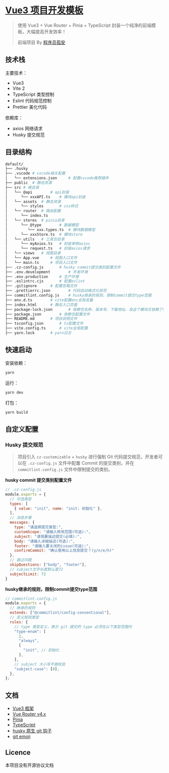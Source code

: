 # [Vue3 项目开发模板](https://github.com/wangsirXY/vue-template) 

> 使用 Vue3 + Vue Router + Pinia + TypeScript 封装一个纯净的前端模板，大幅提高开发效率！
>
> 前端项目 By [程序员孤安](https://wangsir.info) 

## 技术栈

主要技术：

- Vue3 
- Vite 2
- TypeScript 类型控制
- Eslint 代码规范控制
- Prettier 美化代码

依赖库：

- axios 网络请求
- Husky 提交规范

## 目录结构

```bash
default/
├── .husky
├── .vscode	# vscode相关配置
│   └── extensions.json		# 配置vscode推荐插件
├── public	# 静态资源
├── src	# 根目录
│   └── @api		# api封装
│      └── xxxAPI.ts	# 模块api封装
│   └── assets	# 静态资源
│      └── styles		# css样式
│   └── router	# 路由配置
│      └── index.ts
│   └── stores	# pinia目录
│      └── @type		# 数据模型
│         └── xxx.types.ts	# 模块数据模型
│      └── xxxStore.ts	# 模块store
│   └── utils	# 工具包目录
│      └── myAxios.ts	# 封装单例axios
│      └── request.ts	# 封装axios请求
│   └── views	# 视图目录
│   └── App.vue		# 视图入口文件
│   └── main.ts		# 项目入口文件
├── .cz-config.js		# husky commit提交类别配置文件
├── .env.development		# 开发环境
├── .env.production		# 生产环境
├── .eslintrc.cjs		# 配置eslint
├── .gitignore		# 配置忽略文件
├── .prettierrc.json		# 代码自动格式化规范
├── commitlint.config.js	# husky继承的规则，限制commit提交type范围
├── env.d.ts		# vite配置env全局变量
├── index.html		# 静态入口页面
├── package-lock.json		# 依赖包名称、版本号、下载地址、及这个模块又依赖了哪些依赖
├── package.json		# 依赖包配置文件
├── README.md		# 项目说明文件
├── tsconfig.json		# ts配置文件
├── vite.config.ts		# vite全局配置
├── yarn.lock		# yarn日志
```

## 快速启动

安装依赖：

```bash
yarn 
```

运行：

```bash
yarn dev
```

打包：

```bash
yarn build
```

## 自定义配置

### Husky 提交规范

> 项目引入 `cz-customizable` + `husky` 进行强制 Git 代码提交规范，开发者可以在 `.cz-config.js` 文件中配置 Commit 的提交类别，并在 `commitlint.config.js` 文件中限制提交的类别。

**husky commit 提交类别配置文件** 

```js
// .cz-config.js
module.exports = {
  // 可选类型
  types: [
    { value: "init", name: "init: 初始化" },
  ],
  // 消息步骤
  messages: {
    type: "请选择提交类型:",
    customScope: "请输入修改范围(可选):",
    subject: "请简要描述提交(必填):",
    body: "请输入详细描述(可选):",
    footer: "请输入要关闭的issue(可选):",
    confirmCommit: "确认使用以上信息提交？(y/n/e/h)"
  },
  // 跳过问题
  skipQuestions: ["body", "footer"],
  // subject文字长度默认是72
  subjectLimit: 72
}
```

**husky继承的规则，限制commit提交type范围** 

```js
// commitlint.config.js
module.exports = {
  // 继承的规则
  extends: ["@commitlint/config-conventional"],
  // 定义规则类型
  rules: {
    // type 类型定义，表示 git 提交的 type 必须在以下类型范围内
    "type-enum": [
      2,
      "always",
      [
        "init", // 初始化
      ],
    ],
    // subject 大小写不做校验
    "subject-case": [0],
  },
};
```

## 文档

- [Vue3 框架](https://cn.vuejs.org/) 
- [Vue Router v4.x](https://router.vuejs.org/zh/) 
- [Pinia](https://pinia.vuejs.org/) 
- [TypeScript](https://www.tslang.cn/index.html) 
- [husky 原生 git 钩子](https://typicode.github.io/husky/#/) 
- [git emoji](https://gitmoji.dev/) 

## Licence

本项目没有开源协议文档